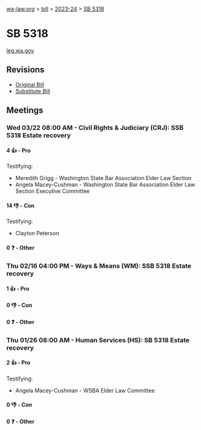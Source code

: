 [wa-law.org](/) > [bill](/bill/) > [2023-24](/bill/2023-24/) > [SB 5318](/bill/2023-24/sb/5318/)

# SB 5318
[leg.wa.gov](https://app.leg.wa.gov/billsummary?BillNumber=5318&Year=2023&Initiative=false)

## Revisions
* [Original Bill](1/)
* [Substitute Bill](S/)

## Meetings
### Wed 03/22 08:00 AM - Civil Rights & Judiciary (CRJ): SSB 5318 Estate recovery
#### 4 👍 - Pro
Testifying:
* Meredith Grigg - Washington State Bar Association Elder Law Section
* Angela Macey-Cushman - Washington State Bar Association Elder Law Section Executive Committee

#### 14 👎 - Con
Testifying:
* Clayton Peterson

#### 0 ❓ - Other

### Thu 02/16 04:00 PM - Ways & Means (WM): SSB 5318 Estate recovery
#### 1 👍 - Pro

#### 0 👎 - Con

#### 0 ❓ - Other

### Thu 01/26 08:00 AM - Human Services (HS): SB 5318 Estate recovery
#### 2 👍 - Pro
Testifying:
* Angela Macey-Cushman - WSBA Elder Law Committee

#### 0 👎 - Con

#### 0 ❓ - Other
